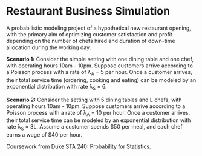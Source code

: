 # Restaurant Business Simulation

A probabilistic modeling project of a hypothetical new restaurant opening, with the primary aim of optimizing customer satisfaction and profit depending on the number of chefs hired and duration of down-time allocation during the working day.

**Scenario 1:**
Consider the simple setting with one dining table and one chef, with operating hours 10am - 10pm. Suppose customers arrive according to a Poisson process with a rate of λ<sub>A</sub> = 5 per hour. Once a customer arrives, their total service time (ordering, cooking and eating) can be modeled by an exponential distribution with rate λ<sub>S</sub> = 6.

**Scenario 2:**
Consider the setting with 5 dining tables and L chefs, with operating hours 10am - 10pm. Suppose customers arrive according to a Poisson process with a rate of λ<sub>A</sub> = 10 per hour. Once a customer arrives, their total service time can be modeled by an exponential distribution with rate λ<sub>S</sub> = 3L. Assume a customer spends $50 per meal, and each chef earns a wage of $40 per hour.

Coursework from Duke STA 240: Probability for Statistics.
